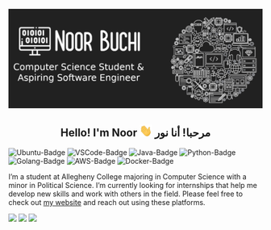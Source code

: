 [![Header](banner2.png)](https://noorbuchi.netlify.app//)

## <center> Hello! I'm Noor <img src="wave.gif" width="25px"> مرحبا! أنا نور</center>

![Ubuntu-Badge](https://img.shields.io/badge/OS-Ubuntu-informational?style=flat&logo=ubuntu&logoColor=dd4814&color=dd4814)
![VSCode-Badge](https://img.shields.io/badge/Editor-VSCode-informational?style=flat&logo=visual-studio-code&logoColor=0078d7&color=0078d7)
![Java-Badge](https://img.shields.io/badge/Code-Java-informational?style=flat&logo=java&logoColor=white&color=white)
![Python-Badge](https://img.shields.io/badge/Code-Python-informational?style=flat&logo=python&logoColor=yellow&color=blue)
![Golang-Badge](https://img.shields.io/badge/Code-Golang-informational?style=flat&logo=go&logoColor=29BEB0&color=29BEB0)
![AWS-Badge](https://img.shields.io/badge/Tools-EC2-informational?style=flat&logo=amazon-aws&logoColor=FF9900&color=FF9900)
![Docker-Badge](https://img.shields.io/badge/Tools-Docker-informational?style=flat&logo=docker&logoColor=0db7ed&color=0db7ed)

I’m a student at Allegheny College majoring in Computer Science with a minor in
Political Science. I’m currently looking for internships that help me develop
new skills and work with others in the field. Please feel free to check out [my
website](https://noorbuchi.netlify.app/) and reach out using these platforms.

[<img src="https://simpleicons.org/icons/twitter.svg" width="50px">](https://twitter.com/BuchiNoor)
[<img src="https://simpleicons.org/icons/linkedin.svg" width="50px">](https://www.linkedin.com/in/noorbuchi/)
[<img src="https://simpleicons.org/icons/instagram.svg" width="50px">](https://www.instagram.com/noor_buchi/)

<!--
**noorbuchi/noorbuchi** is a ✨ _special_ ✨ repository because its `README.md` (this file) appears on your GitHub profile.

Here are some ideas to get you started:

- 🔭 I’m currently working on ...
- 🌱 I’m currently learning ...
- 👯 I’m looking to collaborate on ...
- 🤔 I’m looking for help with ...
- 💬 Ask me about ...
- 📫 How to reach me: ...
- 😄 Pronouns: ...
- ⚡ Fun fact: ...
-->
